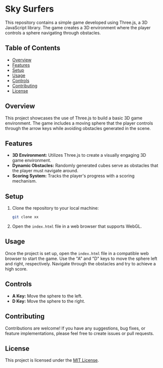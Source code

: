 # Sky Surfers

This repository contains a simple game developed using Three.js, a 3D JavaScript library. The game creates a 3D environment where the player controls a sphere navigating through obstacles.

## Table of Contents

- [Overview](#overview)
- [Features](#features)
- [Setup](#setup)
- [Usage](#usage)
- [Controls](#controls)
- [Contributing](#contributing)
- [License](#license)

## Overview

This project showcases the use of Three.js to build a basic 3D game environment. The game includes a moving sphere that the player controls through the arrow keys while avoiding obstacles generated in the scene.

## Features

- **3D Environment:** Utilizes Three.js to create a visually engaging 3D game environment.
- **Dynamic Obstacles:** Randomly generated cubes serve as obstacles that the player must navigate around.
- **Scoring System:** Tracks the player's progress with a scoring mechanism.

## Setup

1. Clone the repository to your local machine:

    ```bash
    git clone xx
    ```

2. Open the `index.html` file in a web browser that supports WebGL.

## Usage

Once the project is set up, open the `index.html` file in a compatible web browser to start the game. Use the "A" and "D" keys to move the sphere left and right, respectively. Navigate through the obstacles and try to achieve a high score.

## Controls

- **A Key:** Move the sphere to the left.
- **D Key:** Move the sphere to the right.

## Contributing

Contributions are welcome! If you have any suggestions, bug fixes, or feature implementations, please feel free to create issues or pull requests.

## License

This project is licensed under the [MIT License](LICENSE).
